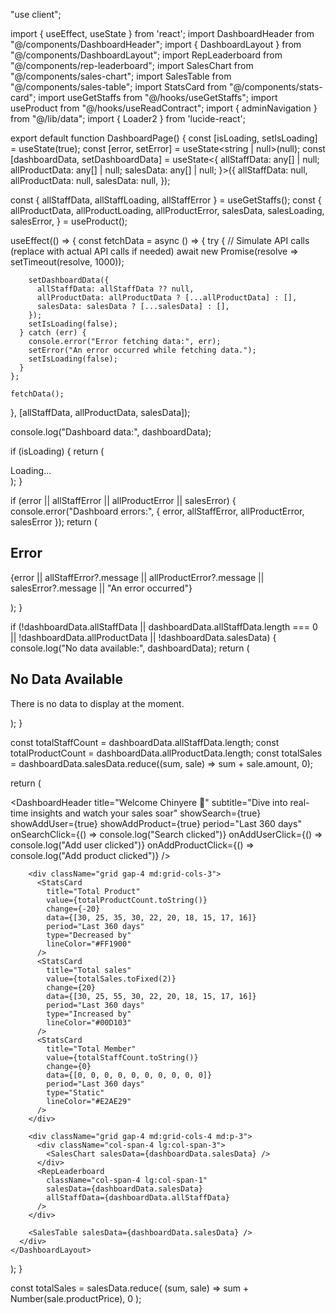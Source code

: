 "use client";

import { useEffect, useState } from 'react';
import DashboardHeader from "@/components/DashboardHeader";
import { DashboardLayout } from "@/components/DashboardLayout";
import RepLeaderboard from "@/components/rep-leaderboard";
import SalesChart from "@/components/sales-chart";
import SalesTable from "@/components/sales-table";
import StatsCard from "@/components/stats-card";
import useGetStaffs from "@/hooks/useGetStaffs";
import useProduct from "@/hooks/useReadContract";
import { adminNavigation } from "@/lib/data";
import { Loader2 } from 'lucide-react';

export default function DashboardPage() {
  const [isLoading, setIsLoading] = useState(true);
  const [error, setError] = useState<string | null>(null);
  const [dashboardData, setDashboardData] = useState<{
    allStaffData: any[] | null;
    allProductData: any[] | null;
    salesData: any[] | null;
  }>({
    allStaffData: null,
    allProductData: null,
    salesData: null,
  });

  const { allStaffData, allStaffLoading, allStaffError } = useGetStaffs();
  const {
    allProductData,
    allProductLoading,
    allProductError,
    salesData,
    salesLoading,
    salesError,
  } = useProduct();

  useEffect(() => {
    const fetchData = async () => {
      try {
        // Simulate API calls (replace with actual API calls if needed)
        await new Promise(resolve => setTimeout(resolve, 1000));

        setDashboardData({
          allStaffData: allStaffData ?? null,
          allProductData: allProductData ? [...allProductData] : [],
          salesData: salesData ? [...salesData] : [],
        });
        setIsLoading(false);
      } catch (err) {
        console.error("Error fetching data:", err);
        setError("An error occurred while fetching data.");
        setIsLoading(false);
      }
    };

    fetchData();
  }, [allStaffData, allProductData, salesData]);

  console.log("Dashboard data:", dashboardData);

  if (isLoading) {
    return (
      <DashboardLayout showHeader={true} navigation={adminNavigation}>
        <div className="flex items-center justify-center h-screen">
          <Loader2 className="w-8 h-8 animate-spin" />
          <span className="ml-2">Loading...</span>
        </div>
      </DashboardLayout>
    );
  }

  if (error || allStaffError || allProductError || salesError) {
    console.error("Dashboard errors:", { error, allStaffError, allProductError, salesError });
    return (
      <DashboardLayout showHeader={true} navigation={adminNavigation}>
        <div className="flex flex-col items-center justify-center h-screen">
          <h2 className="text-2xl font-bold mb-4">Error</h2>
          <p>{error || allStaffError?.message || allProductError?.message || salesError?.message || "An error occurred"}</p>
        </div>
      </DashboardLayout>
    );
  }

  if (!dashboardData.allStaffData || dashboardData.allStaffData.length === 0 || 
      !dashboardData.allProductData || !dashboardData.salesData) {
    console.log("No data available:", dashboardData);
    return (
      <DashboardLayout showHeader={true} navigation={adminNavigation}>
        <div className="flex flex-col items-center justify-center h-screen">
          <h2 className="text-2xl font-bold mb-4">No Data Available</h2>
          <p>There is no data to display at the moment.</p>
        </div>
      </DashboardLayout>
    );
  }

  const totalStaffCount = dashboardData.allStaffData.length;
  const totalProductCount = dashboardData.allProductData.length;
  const totalSales = dashboardData.salesData.reduce((sum, sale) => sum + sale.amount, 0);

  return (
    <DashboardLayout showHeader={true} navigation={adminNavigation}>
      <div className="space-y-6">
        <DashboardHeader
          title="Welcome Chinyere 👋"
          subtitle="Dive into real-time insights and watch your sales soar"
          showSearch={true}
          showAddUser={true}
          showAddProduct={true}
          period="Last 360 days"
          onSearchClick={() => console.log("Search clicked")}
          onAddUserClick={() => console.log("Add user clicked")}
          onAddProductClick={() => console.log("Add product clicked")}
        />

        <div className="grid gap-4 md:grid-cols-3">
          <StatsCard
            title="Total Product"
            value={totalProductCount.toString()}
            change={-20}
            data={[30, 25, 35, 30, 22, 20, 18, 15, 17, 16]}
            period="Last 360 days"
            type="Decreased by"
            lineColor="#FF1900"
          />
          <StatsCard
            title="Total sales"
            value={totalSales.toFixed(2)}
            change={20}
            data={[30, 25, 55, 30, 22, 20, 18, 15, 17, 16]}
            period="Last 360 days"
            type="Increased by"
            lineColor="#00D103"
          />
          <StatsCard
            title="Total Member"
            value={totalStaffCount.toString()}
            change={0}
            data={[0, 0, 0, 0, 0, 0, 0, 0, 0, 0]}
            period="Last 360 days"
            type="Static"
            lineColor="#E2AE29"
          />
        </div>

        <div className="grid gap-4 md:grid-cols-4 md:p-3">
          <div className="col-span-4 lg:col-span-3">
            <SalesChart salesData={dashboardData.salesData} />
          </div>
          <RepLeaderboard 
            className="col-span-4 lg:col-span-1" 
            salesData={dashboardData.salesData}
            allStaffData={dashboardData.allStaffData}
          />
        </div>

        <SalesTable salesData={dashboardData.salesData} />
      </div>
    </DashboardLayout>
  );
}



 const totalSales = salesData.reduce(
    (sum, sale) => sum + Number(sale.productPrice),
    0
  );